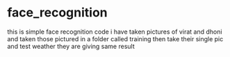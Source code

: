 # face_recognition
this is simple face recognition code i have taken  pictures of virat and dhoni and taken those pictured in a folder called training then take their single pic and test weather they are giving same result
